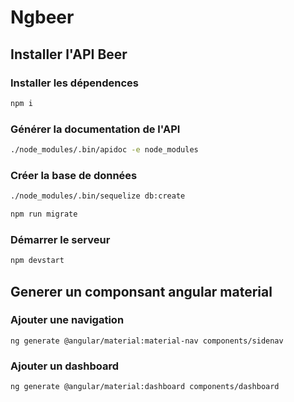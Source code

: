 # Ngbeer

## Installer l'API Beer

### Installer les dépendences

```sh
npm i
```

### Générer la documentation de l'API

```sh
./node_modules/.bin/apidoc -e node_modules
```

### Créer la base de données

```sh
./node_modules/.bin/sequelize db:create
```

```sh
npm run migrate
```

### Démarrer le serveur

```sh
npm devstart
```

## Generer un componsant angular material

### Ajouter une navigation
```
ng generate @angular/material:material-nav components/sidenav
```

### Ajouter un dashboard

```
ng generate @angular/material:dashboard components/dashboard
```
